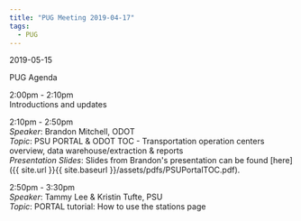 ```yaml
---
title: "PUG Meeting 2019-04-17"
tags:
  - PUG
---
```


2019-05-15  

PUG Agenda  

2:00pm - 2:10pm  
Introductions and updates  

2:10pm - 2:50pm  
_Speaker_: Brandon Mitchell, ODOT  
_Topic_: PSU PORTAL & ODOT TOC - Transportation operation centers overview, data warehouse/extraction & reports  
_Presentation Slides_: Slides from Brandon's presentation can be found [here]({{ site.url }}{{ site.baseurl }}/assets/pdfs/PSUPortalTOC.pdf).  

2:50pm - 3:30pm  
_Speaker_: Tammy Lee & Kristin Tufte, PSU  
_Topic_: PORTAL tutorial: How to use the stations page

